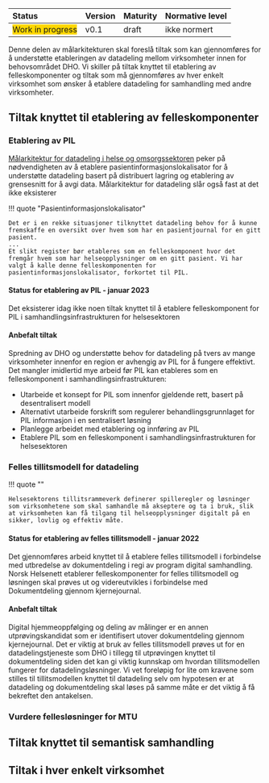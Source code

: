 | Status           | Version | Maturity | Normative level |
| :--------------- | :------ | :------- | :-------------- |
| <span style="background-color:gold">Work in progress</span> | v0.1 | draft | ikke normert |

Denne delen av målarkitekturen skal foreslå tiltak som kan gjennomføres for å understøtte etableringen av datadeling mellom virksomheter innen for behovsområdet DHO. Vi skiller på tiltak knyttet til etablering av felleskomponenter og tiltak som må gjennomføres av hver enkelt virksomhet som ønsker å etablere datadeling for samhandling med andre virksomheter.

## Tiltak knyttet til etablering av felleskomponenter

### Etablering av PIL

[Målarkitektur for datadeling i helse og omsorgssektoren](https://www.ehelse.no/standardisering/standarder/malarkitektur-for-datadeling-i-helse-og-omsorgssektoren) peker på nødvendigheten av å etablere pasientinformasjonslokalisator for å understøtte datadeling basert på distribuert lagring og etablering av grensesnitt for å avgi data. Målarkitektur for datadeling slår også fast at det ikke eksisterer 

!!! quote "Pasientinformasjonslokalisator"

    Det er i en rekke situasjoner tilknyttet datadeling behov for å kunne fremskaffe en oversikt over hvem som har en pasientjournal for en gitt pasient. 
    ...
    Et slikt register bør etableres som en felleskomponent hvor det fremgår hvem som har helseopplysninger om en gitt pasient. Vi har valgt å kalle denne felleskomponenten for pasientinformasjonslokalisator, forkortet til PIL.

#### Status for etablering av PIL - januar 2023

Det eksisterer idag ikke noen tiltak knyttet til å etablere felleskomponent for PIL i samhandlingsinfrastrukturen for helsesektoren

#### Anbefalt tiltak

Spredning av DHO og understøtte behov for datadeling på tvers av mange virksomheter innenfor en region er avhengig av PIL for å fungere effektivt. Det mangler imidlertid mye arbeid før PIL kan etableres som en felleskomponent i samhandlingsinfrastrukturen:

* Utarbeide et konsept for PIL som innenfor gjeldende rett, basert på desentralisert modell
* Alternativt utarbeide forskrift som regulerer behandlingsgrunnlaget for PIL informasjon i en sentralisert løsning
* Planlegge arbeidet med etablering og innføring av PIL
* Etablere PIL som en felleskomponent i samhandlingsinfrastrukturen for helsesektoren

### Felles tillitsmodell for datadeling

!!! quote ""

    Helsesektorens tillitsrammeverk definerer spilleregler og løsninger som virksomhetene som skal samhandle må akseptere og ta i bruk, slik at virksomheten kan få tilgang til helseopplysninger digitalt på en sikker, lovlig og effektiv måte.

#### Status for etablering av felles tillitsmodell - januar 2022

Det gjennomføres arbeid knyttet til å etablere felles tillitsmodell i forbindelse med utbredelse av dokumentdeling i regi av program digital samhandling. Norsk Helsenett etablerer felleskomponenter for felles tillitsmodell og løsningen skal prøves ut og videreutvikles i forbindelse med Dokumentdeling gjennom kjernejournal.

#### Anbefalt tiltak

Digital hjemmeoppfølging og deling av målinger er en annen utprøvingskandidat som er identifisert utover dokumentdeling gjennom kjernejournal. Det er viktig at bruk av felles tillitsmodell prøves ut for en datadelingstjeneste som DHO i tillegg til utprøvingen knyttet til dokumentdeling siden det kan gi viktig kunnskap om hvordan tillitsmodellen fungerer for datadelingsløsninger. Vi vet foreløpig for lite om kravene som stilles til tillitsmodellen knyttet til datadeling selv om hypotesen er at datadeling og dokumentdeling skal løses på samme måte er det viktig å få bekreftet den antakelsen.

### Vurdere fellesløsninger for MTU

## Tiltak knyttet til semantisk samhandling

## Tiltak i hver enkelt virksomhet
